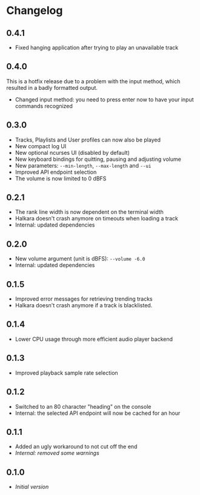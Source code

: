 # Changelog

0.4.1
------
* Fixed hanging application after trying to play an unavailable track

0.4.0
------
This is a hotfix release due to a problem with the input method, which resulted in a badly formatted output.
* Changed input method: you need to press enter now to have your input commands recognized

0.3.0
------
* Tracks, Playlists and User profiles can now also be played
* New compact log UI
* New optional ncurses UI (disabled by default)
* New keyboard bindings for quitting, pausing and adjusting volume
* New parameters: `--min-length`, `--max-length` and `--ui`
* Improved API endpoint selection
* The volume is now limited to 0 dBFS

0.2.1
------
* The rank line width is now dependent on the terminal width
* Halkara doesn't crash anymore on timeouts when loading a track
* Internal: updated dependencies

0.2.0
------
* New volume argument (unit is dBFS): `--volume -6.0`
* Internal: updated dependencies

0.1.5
------
* Improved error messages for retrieving trending tracks
* Halkara doesn't crash anymore if a track is blacklisted.

0.1.4
------
* Lower CPU usage through more efficient audio player backend

0.1.3
------
* Improved playback sample rate selection

0.1.2
------
* Switched to an 80 character "heading" on the console
* Internal: the selected API endpoint will now be cached for an hour

0.1.1
------
* Added an ugly workaround to not cut off the end
* *Internal: removed some warnings*

0.1.0
------
* *Initial version*
